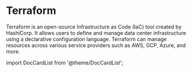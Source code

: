 # Terraform

Terraform is an open-source Infrastructure as Code (IaC) tool created by HashiCorp. It allows users to define and manage data center infrastructure using a declarative configuration language. Terraform can manage resources across various service providers such as AWS, GCP, Azure, and more.

import DocCardList from '@theme/DocCardList';

<DocCardList/>
